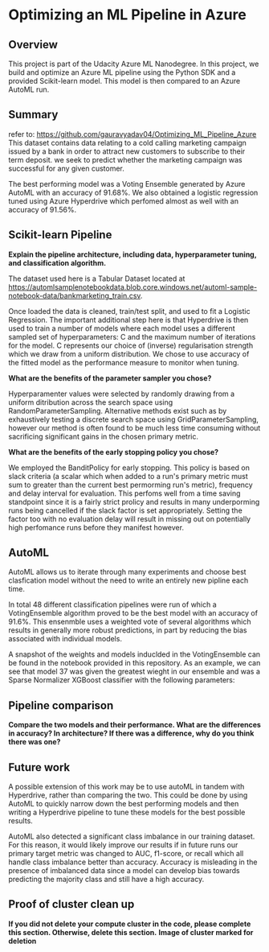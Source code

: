 # Optimizing an ML Pipeline in Azure

## Overview
This project is part of the Udacity Azure ML Nanodegree.
In this project, we build and optimize an Azure ML pipeline using the Python SDK and a provided Scikit-learn model.
This model is then compared to an Azure AutoML run.

## Summary
refer to: https://github.com/gauravyadav04/Optimizing_ML_Pipeline_Azure
This dataset contains data relating to a cold calling marketing campaign issued by a bank in order to attract new customers to subscribe to their term deposit. we seek to predict whether the marketing campaign was successful for any given customer. 

The best performing model was a Voting Ensemble generated by Azure AutoML with an accuracy of 91.68%. We also obtained a logistic regression tuned using Azure Hyperdrive which perfomed almost as well with an accuracy of 91.56%. 

## Scikit-learn Pipeline
**Explain the pipeline architecture, including data, hyperparameter tuning, and classification algorithm.**

The dataset used here is a Tabular Dataset located at https://automlsamplenotebookdata.blob.core.windows.net/automl-sample-notebook-data/bankmarketing_train.csv. 

Once loaded the data is cleaned, train/test split, and used to fit a Logistic Regression. The important additional step here is that Hyperdrive is then used to train a number of models where each model uses a different sampled set of hyperparameters: C and the maximum number of iterations for the model. C represents our choice of (inverse) regularisation strength which we draw from a uniform distribution. We chose to use accuracy of the fitted model as the performance measure to monitor when tuning. 

**What are the benefits of the parameter sampler you chose?**

Hyperparamenter values were selected by randomly drawing from a uniform ditribution across the search space using RandomParameterSampling. Alternative methods exist such as by exhaustively testing a discrete search space using GridParameterSampling, however our method is often found to be much less time consuming without sacrificing significant gains in the chosen primary metric. 

**What are the benefits of the early stopping policy you chose?**

We employed the BanditPolicy for early stopping. This policy is based on slack criteria (a scalar which when added to a run's primary metric must sum to greater than the current best permorming run's metric), frequency and delay interval for evaluation. This perfoms well from a time saving standpoint since it is a fairly strict prolicy and results in many underporming runs being cancelled if the slack factor is set appropriately. Setting the factor too  with no evaluation delay will result in missing out on potentially high perfomance runs before they manifest however. 

## AutoML

AutoML allows us to iterate through many experiments and choose best clasfication model without the need to write an entirely new pipline each time.

In total 48 different classification pipelines were run of which a VotingEnsemble algorithm proved to be the best model with an accuracy of 91.6%. This ensenmble uses a weighted vote of several algorithms which results in generally more robust predictions, in part by reducing the bias associated with individual models.

A snapshot of the weights and models induclded in the VotingEnsemble can be found in the notebook provided in this repository. As an example, we can see that model 37 was given the greatest wieght in our ensemble and was a Sparse Normalizer XGBoost classifier with the following parameters:

## Pipeline comparison
**Compare the two models and their performance. What are the differences in accuracy? In architecture? If there was a difference, why do you think there was one?**

## Future work

A possible extension of this work may be to use autoML in tandem with Hyperdrive, rather than comparing the two. This could be done by using AutoML to quickly narrow down the best performing models and then writing a Hyperdrive pipeline to tune these models for the best possible results. 

AutoML also detected a significant class imbalance in our training dataset. For this reason, it would likely improve our results if in future runs our primary target metric was changed to AUC, f1-score, or recall which all handle class imbalance better than accuracy. Accuracy is misleading in the presence of imbalanced data since a model can develop bias towards predicting the majority class and still have a high accuracy. 

## Proof of cluster clean up
**If you did not delete your compute cluster in the code, please complete this section. Otherwise, delete this section.**
**Image of cluster marked for deletion**
